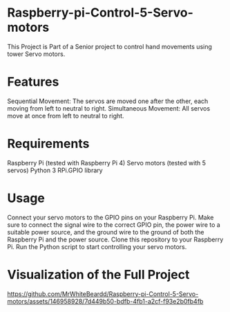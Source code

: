 # Raspberry-pi-Control-5-Servo-motors
This Project is Part of a Senior project to control hand movements using tower Servo motors.
# Features
Sequential Movement: The servos are moved one after the other, each moving from left to neutral to right.
Simultaneous Movement: All servos move at once from left to neutral to right.
# Requirements
Raspberry Pi (tested with Raspberry Pi 4)
Servo motors (tested with 5 servos)
Python 3
RPi.GPIO library
# Usage
Connect your servo motors to the GPIO pins on your Raspberry Pi. Make sure to connect the signal wire to the correct GPIO pin, the power wire to a suitable power source, and the ground wire to the ground of both the Raspberry Pi and the power source.
Clone this repository to your Raspberry Pi.
Run the Python script to start controlling your servo motors.
# Visualization of the Full Project

https://github.com/MrWhiteBeardd/Raspberry-pi-Control-5-Servo-motors/assets/146958928/7d449b50-bdfb-4fb1-a2cf-f93e2b0fb4fb
